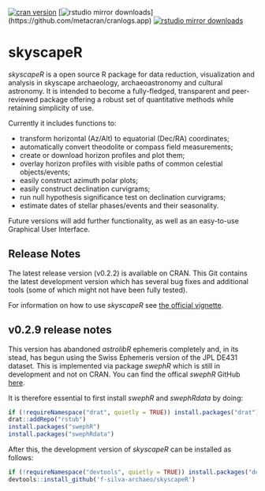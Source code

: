 [![cran version](http://www.r-pkg.org/badges/version/skyscapeR)](https://cran.rstudio.com/web/packages/skyscapeR) 
[![rstudio mirror downloads](http://cranlogs.r-pkg.org/badges/skyscapeR?)](https://github.com/metacran/cranlogs.app)
[![rstudio mirror downloads](http://cranlogs.r-pkg.org/badges/grand-total/skyscapeR?color=82b4e8)](https://github.com/metacran/cranlogs.app)

# skyscapeR
_skyscapeR_ is a open source R package for data reduction, visualization and analysis in skyscape archaeology, archaeoastronomy and cultural astronomy. It is intended to become a fully-fledged, transparent and peer-reviewed package offering a robust set of quantitative methods while retaining simplicity of use.


Currently it includes functions to:

* transform horizontal (Az/Alt) to equatorial (Dec/RA) coordinates;
* automatically convert theodolite or compass field measurements;
* create or download horizon profiles and plot them;
* overlay horizon profiles with visible paths of common celestial objects/events;
* easily construct azimuth polar plots;
* easily construct declination curvigrams;
* run null hypothesis significance test on declination curvigrams;
* estimate dates of stellar phases/events and their seasonality.

Future versions will add further functionality, as well as an easy-to-use Graphical User Interface.

## Release Notes
The latest release version (v0.2.2) is available on CRAN. This Git contains the latest development version which has several bug fixes and additional tools (some of which might not have been fully tested).

For information on how to use _skyscapeR_ see [the official vignette](https://cran.rstudio.com/web/packages/skyscapeR/vignettes/skyscapeR.html).

## v0.2.9 release notes
This version has abandoned _astrolibR_ ephemeris completely and, in its stead, has begun using the Swiss Ephemeris version of the JPL DE431 dataset. This is implemented via package _swephR_ which is still in development and not on CRAN. You can find the offical _swephR_ GitHub [here](https://github.com/rstub/swephR).

It is therefore essential to first install _swephR_ and _swephRdata_ by doing:
```r
if (!requireNamespace("drat", quietly = TRUE)) install.packages("drat")
drat::addRepo("rstub")
install.packages("swephR")
install.packages("swephRdata")
```

After this, the development version of _skyscapeR_ can be installed as follows:
```r
if (!requireNamespace("devtools", quietly = TRUE)) install.packages("devtools")
devtools::install_github('f-silva-archaeo/skyscapeR')
```




